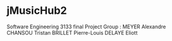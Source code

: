 # jMusicHub2
 Software Engineering 3133 final Project
Group :
MEYER Alexandre
CHANSOU Tristan
BRILLET Pierre-Louis
DELAYE Eliott
